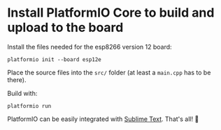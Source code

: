 # Install PlatformIO Core to build and upload to the board

Install the files needed for the esp8266 version 12 board:

    platformio init --board esp12e

Place the source files into the `src/` folder (at least a `main.cpp` has to be there).

Build with:

    platformio run


PlatformIO can be easily integrated with [Sublime Text](http://docs.platformio.org/en/latest/ide/sublimetext.html).
That's all! :whale:
